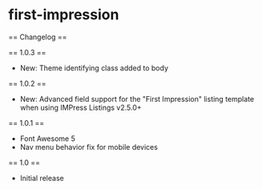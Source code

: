 # first-impression

== Changelog ==

== 1.0.3 ==
* New: Theme identifying class added to body

== 1.0.2 ==
* New: Advanced field support for the "First Impression" listing template when using IMPress Listings v2.5.0+

== 1.0.1 ==
* Font Awesome 5
* Nav menu behavior fix for mobile devices

== 1.0 ==
* Initial release
